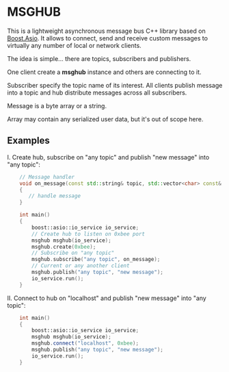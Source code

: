 MSGHUB
======
This is a lightweight asynchronous message bus C++ library based on [Boost.Asio](http://www.boost.org/doc/libs/1_56_0/doc/html/boost_asio.html). It allows to connect, send and receive custom messages to virtually any number of local or network clients.

The idea is simple... there are topics, subscribers and publishers.

One client create a **msghub** instance and others are connecting to it.

Subscriber specify the topic name of its interest.
All clients publish message into a topic and hub distribute messages across all subscribers.

Message is a byte array or a string.

Array may contain any serialized user data, but it's out of scope here.

Examples
--------

I. Create hub, subscribe on "any topic" and publish "new message" into "any topic":
```c++
	// Message handler
	void on_message(const std::string& topic, std::vector<char> const& message)
	{
	   // handle message
	}

	int main()
	{
		boost::asio::io_service io_service;
		// Create hub to listen on 0xbee port
		msghub msghub(io_service);
		msghub.create(0xbee);
		// Subscribe on "any topic"
		msghub.subscribe("any topic", on_message);
		// Current or any another client
		msghub.publish("any topic", "new message");
		io_service.run();
	}
```
II. Connect to hub on "localhost" and publish "new message" into "any topic":
```c++
	int main()
	{
		boost::asio::io_service io_service;
		msghub msghub(io_service);
		msghub.connect("localhost", 0xbee);
		msghub.publish("any topic", "new message");
		io_service.run();
	}
```
